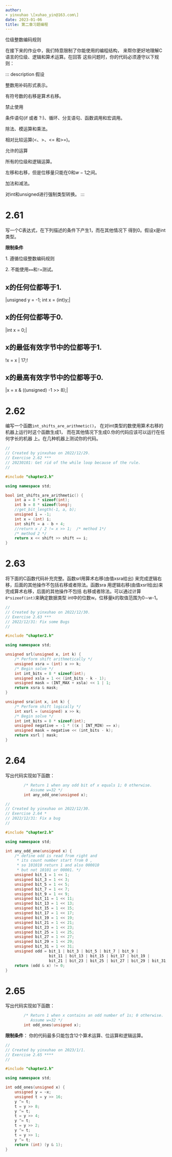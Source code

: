 ```yaml
---
author:
- yinxuhao \[xuhao_yin@163.com\]
date: 2023-01-06
title: 第二章习题编程
---
```


位级整数编码规则

在接下来的作业中，我们特意限制了你能使用的编程结构，
来帮你更好地理解C语言的位级、逻辑和算术运算。在回答
这些问题时，你的代码必须遵守以下规则：

::: description
假设

整数用补码形式表示。

有符号数的右移是算术右移。

禁止使用

条件语句(if 或者 ?:)、循环、分支语句、函数调用和宏调用。

除法、模运算和乘法。

相对比较运算(\<、\>、\<= 和\>=)。

允许的运算

所有的位级和逻辑运算。

左移和右移，但是位移量只能在0和$w-1$之间。

加法和减法。

对int和unsigned进行强制类型转换。
:::

# 2.61

写一个C表达式，在下列描述的条件下产生1，而在其他情况下
得到0。假设x是int类型。

**限制条件**

1\. 遵循位级整数编码规则

2\. 不能使用`==`和`!=`测试。

## x的任何位都等于1.

\|unsigned y = -1; int x = (int)y;\|

## x的任何位都等于0.

\|int x = 0;\|

## x的最低有效字节中的位都等于1.

!x = x \| 17;!

## x的最高有效字节中的位都等于0.

\|x = x & ((unsigned) -1 \>\> 8);\|

# 2.62

编写一个函数`int_shifts_are_arithmetic()`，
在对int类型的数使用算术右移的机器上运行时这个函数生成1，
而在其他情况下生成0.你的代码应该可以运行在任何字长的机器
上。在几种机器上测试你的代码。

``` C++
//
// Created by yinxuhao on 2022/12/29.
// Exercise 2.62 ***
// 20230101: Get rid of the while loop because of the rule.
//

#include "chapter2.h"

using namespace std;

bool int_shifts_are_arithmetic() {
    int a = 8 * sizeof(int);
    int b = 8 * sizeof(long);
    //get_bit_length(-1, a, b);
    unsigned i = -1;
    int x = (int) i;
    int shift = a - b + 4;
    //return x / 2 != x >> 1;  /* method 1*/
    /* method 2 */
    return x << shift >> shift == i;
}
```

# 2.63

将下面的C函数代码补充完整。函数srl用算术右移(由值xsra给出)
来完成逻辑右移，后面的其他操作不包括右移或者除法。函数sra
用逻辑右移(由值xsrl给出)来完成算术右移，后面的其他操作不包括
右移或者除法。可以通过计算`8*sizeof(int)`来确定数据类型
int中的位数w。位移量k的取值范围为0$\sim$w-1。

``` C++
//
// Created by yinxuhao on 2022/12/30.
// Exercise 2.63 ***
// 2022/12/31: Fix some Bugs
//

#include "chapter2.h"

using namespace std;

unsigned srl(unsigned x, int k) {
    /* Perform shift arithmetically */
    unsigned xsra = (int) x >> k;
    /* Begin solve */
    int int_bits = 8 * sizeof(int);
    unsigned xsla = 1 << (int_bits - k - 1);
    unsigned mask = (INT_MAX + xsla) << 1 | 1;
    return xsra & mask;
}

unsigned sra(int x, int k) {
    /* Perform shift logically */
    int xsrl = (unsigned) x >> k;
    /* Begin solve */
    int int_bits = 8 * sizeof(int);
    unsigned negative = -1 * ((x | INT_MIN) == x);
    unsigned mask = negative << (int_bits - k);
    return xsrl | mask;
}
```

# 2.64

写出代码实现如下函数：

``` C
        /* Return 1 when any odd bit of x equals 1; 0 otherwise.
           Assume w=32 */
        int any_odd_one(unsigned x);
```

``` C++
//
// Created by yinxuhao on 2022/12/30.
// Exercise 2.64 *
// 2022/12/31: Fix a bug
//

#include "chapter2.h"

using namespace std;

int any_odd_one(unsigned x) {
    /* define odd is read from right and
     * its count number start from 0 ,
     * so 101010 return 1 and also 000010
     * but not 10101 or 00001. */
    unsigned bit_1 = 1 << 1;
    unsigned bit_3 = 1 << 3;
    unsigned bit_5 = 1 << 5;
    unsigned bit_7 = 1 << 7;
    unsigned bit_9 = 1 << 9;
    unsigned bit_11 = 1 << 11;
    unsigned bit_13 = 1 << 13;
    unsigned bit_15 = 1 << 15;
    unsigned bit_17 = 1 << 17;
    unsigned bit_19 = 1 << 19;
    unsigned bit_21 = 1 << 21;
    unsigned bit_23 = 1 << 23;
    unsigned bit_25 = 1 << 25;
    unsigned bit_27 = 1 << 27;
    unsigned bit_29 = 1 << 29;
    unsigned bit_31 = 1 << 31;
    unsigned odd = bit_1 | bit_3 | bit_5 | bit_7 | bit_9 |
                   bit_11 | bit_13 | bit_15 | bit_17 | bit_19 |
                   bit_21 | bit_23 | bit_25 | bit_27 | bit_29 | bit_31;
    return (odd & x) != 0;
}
```

# 2.65

写出代码实现如下函数：

``` C
        /* Return 1 when x contains an odd number of 1s; 0 otherwise.
           Assume w=32 */
        int odd_ones(unsigned x);
```

**限制条件**： 你的代码最多只能包含12个算术运算、位运算和逻辑运算。

``` C++
//
// Created by yinxuhao on 2023/1/1.
// Exercise 2.65 ****
//

#include "chapter2.h"

using namespace std;

int odd_ones(unsigned x) {
    unsigned y = ~x;
    unsigned t = y >> 16;
    y ^= t;
    t = y >> 8;
    y ^= t;
    t = y >> 4;
    y ^= t;
    t = y >> 2;
    y ^= t;
    t = y >> 1;
    y ^= t;
    return (int) (y & 1);
}
```
